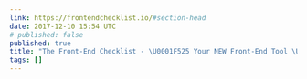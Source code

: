```yaml
---
link: https://frontendchecklist.io/#section-head
date: 2017-12-10 15:54 UTC
# published: false
published: true
title: "The Front-End Checklist - \U0001F525 Your NEW Front-End Tool \U0001F525"
tags: []
---
```



